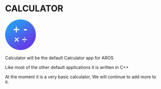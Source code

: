 # CALCULATOR
![Calculator Icon](/CalculatorSmall.png)

Calculator will be the default Calculator app for AROS

Like most of the other default applications it is written in C++


At the moment it is a very basic calculator,
We will continue to add more to it.
